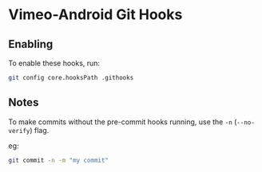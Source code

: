 # Vimeo-Android Git Hooks

## Enabling

To enable these hooks, run:

```bash
git config core.hooksPath .githooks
```

## Notes

To make commits without the pre-commit hooks running, use the `-n` (`--no-verify`) flag.

eg:
```bash
git commit -n -m "my commit"
```

